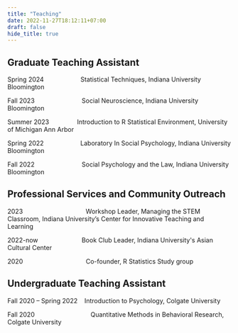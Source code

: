 ```yaml
---
title: "Teaching"
date: 2022-11-27T18:12:11+07:00
draft: false
hide_title: true
---
```


## Graduate Teaching Assistant

Spring 2024&nbsp;&nbsp;&nbsp;&nbsp;&nbsp;&nbsp;&nbsp;&nbsp;&nbsp;&nbsp;&nbsp;&nbsp;&nbsp;&nbsp;&nbsp;&nbsp;&nbsp;&nbsp;&nbsp;&nbsp; Statistical Techniques, Indiana University Bloomington

Fall 2023&nbsp;&nbsp;&nbsp;&nbsp;&nbsp;&nbsp;&nbsp;&nbsp;&nbsp;&nbsp;&nbsp;&nbsp;&nbsp;&nbsp;&nbsp;&nbsp;&nbsp;&nbsp;&nbsp;&nbsp;&nbsp;&nbsp;&nbsp;&nbsp;&nbsp;&nbsp; Social Neuroscience, Indiana University Bloomington

Summer 2023&nbsp;&nbsp;&nbsp;&nbsp;&nbsp;&nbsp;&nbsp;&nbsp;&nbsp;&nbsp;&nbsp;&nbsp;&nbsp;&nbsp;&nbsp; Introduction to R Statistical Environment, University of Michigan Ann Arbor

Spring 2022&nbsp;&nbsp;&nbsp;&nbsp;&nbsp;&nbsp;&nbsp;&nbsp;&nbsp;&nbsp;&nbsp;&nbsp;&nbsp;&nbsp;&nbsp;&nbsp;&nbsp;&nbsp;&nbsp;&nbsp; Laboratory In Social Psychology, Indiana University Bloomington

Fall 2022&nbsp;&nbsp;&nbsp;&nbsp;&nbsp;&nbsp;&nbsp;&nbsp;&nbsp;&nbsp;&nbsp;&nbsp;&nbsp;&nbsp;&nbsp;&nbsp;&nbsp;&nbsp;&nbsp;&nbsp;&nbsp;&nbsp;&nbsp;&nbsp;&nbsp;&nbsp; Social Psychology and the Law, Indiana University Bloomington

## Professional Services and Community Outreach

2023&nbsp;&nbsp;&nbsp;&nbsp;&nbsp;&nbsp;&nbsp;&nbsp;&nbsp;&nbsp;&nbsp;&nbsp;&nbsp;&nbsp;&nbsp;&nbsp;&nbsp;&nbsp;&nbsp;&nbsp;&nbsp;&nbsp;&nbsp;&nbsp;&nbsp;&nbsp;&nbsp;&nbsp;&nbsp;&nbsp;&nbsp;&nbsp;&nbsp;&nbsp;&nbsp;&nbsp;Workshop Leader, Managing the STEM Classroom, Indiana University’s Center for Innovative Teaching and Learning

2022-now&nbsp;&nbsp;&nbsp;&nbsp;&nbsp;&nbsp;&nbsp;&nbsp;&nbsp;&nbsp;&nbsp;&nbsp;&nbsp;&nbsp;&nbsp;&nbsp;&nbsp;&nbsp;&nbsp;&nbsp;&nbsp;&nbsp;&nbsp;&nbsp;&nbsp;Book Club Leader, Indiana University's Asian Cultural Center 

2020&nbsp;&nbsp;&nbsp;&nbsp;&nbsp;&nbsp;&nbsp;&nbsp;&nbsp;&nbsp;&nbsp;&nbsp;&nbsp;&nbsp;&nbsp;&nbsp;&nbsp;&nbsp;&nbsp;&nbsp;&nbsp;&nbsp;&nbsp;&nbsp;&nbsp;&nbsp;&nbsp;&nbsp;&nbsp;&nbsp;&nbsp;&nbsp;&nbsp;&nbsp;&nbsp;&nbsp;Co-founder, R Statistics Study group 

## Undergraduate Teaching Assistant
Fall 2020 – Spring 2022&nbsp;&nbsp;&nbsp; Introduction to Psychology, Colgate University 

Fall 2020&nbsp;&nbsp;&nbsp;&nbsp;&nbsp;&nbsp;&nbsp;&nbsp;&nbsp;&nbsp;&nbsp;&nbsp;&nbsp;&nbsp;&nbsp;&nbsp;&nbsp;&nbsp;&nbsp;&nbsp;&nbsp;&nbsp;&nbsp;&nbsp;&nbsp;&nbsp;&nbsp;&nbsp;&nbsp;&nbsp;&nbsp; Quantitative Methods in Behavioral Research, Colgate University


